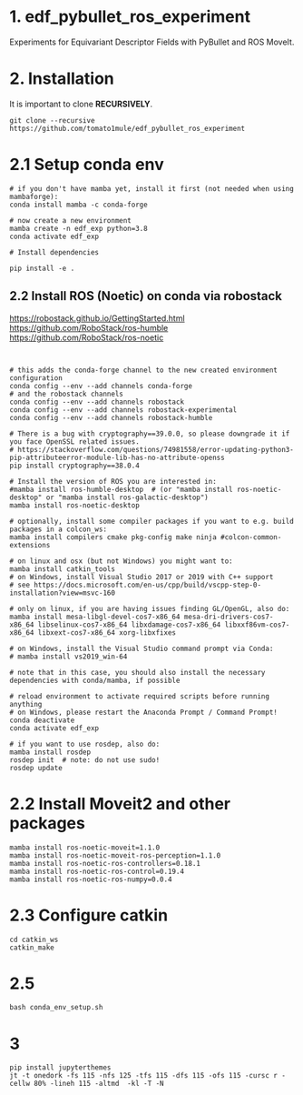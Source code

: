 # 1. edf_pybullet_ros_experiment
Experiments for Equivariant Descriptor Fields with PyBullet and ROS MoveIt.
# 2. Installation
It is important to clone **RECURSIVELY**.
```shell
git clone --recursive https://github.com/tomato1mule/edf_pybullet_ros_experiment
```

# 2.1 Setup conda env
```shell
# if you don't have mamba yet, install it first (not needed when using mambaforge):
conda install mamba -c conda-forge

# now create a new environment
mamba create -n edf_exp python=3.8
conda activate edf_exp

# Install dependencies

pip install -e .
```

## 2.2 Install ROS (Noetic) on conda via robostack
https://robostack.github.io/GettingStarted.html
https://github.com/RoboStack/ros-humble
https://github.com/RoboStack/ros-noetic
```shell


# this adds the conda-forge channel to the new created environment configuration 
conda config --env --add channels conda-forge
# and the robostack channels
conda config --env --add channels robostack
conda config --env --add channels robostack-experimental
conda config --env --add channels robostack-humble

# There is a bug with cryptography==39.0.0, so please downgrade it if you face OpenSSL related issues.
# https://stackoverflow.com/questions/74981558/error-updating-python3-pip-attributeerror-module-lib-has-no-attribute-openss
pip install cryptography==38.0.4

# Install the version of ROS you are interested in:
#mamba install ros-humble-desktop  # (or "mamba install ros-noetic-desktop" or "mamba install ros-galactic-desktop")
mamba install ros-noetic-desktop

# optionally, install some compiler packages if you want to e.g. build packages in a colcon_ws:
mamba install compilers cmake pkg-config make ninja #colcon-common-extensions

# on linux and osx (but not Windows) you might want to:
mamba install catkin_tools
# on Windows, install Visual Studio 2017 or 2019 with C++ support 
# see https://docs.microsoft.com/en-us/cpp/build/vscpp-step-0-installation?view=msvc-160

# only on linux, if you are having issues finding GL/OpenGL, also do:
mamba install mesa-libgl-devel-cos7-x86_64 mesa-dri-drivers-cos7-x86_64 libselinux-cos7-x86_64 libxdamage-cos7-x86_64 libxxf86vm-cos7-x86_64 libxext-cos7-x86_64 xorg-libxfixes

# on Windows, install the Visual Studio command prompt via Conda:
# mamba install vs2019_win-64

# note that in this case, you should also install the necessary dependencies with conda/mamba, if possible

# reload environment to activate required scripts before running anything
# on Windows, please restart the Anaconda Prompt / Command Prompt!
conda deactivate
conda activate edf_exp

# if you want to use rosdep, also do:
mamba install rosdep
rosdep init  # note: do not use sudo!
rosdep update
```

# 2.2 Install Moveit2 and other packages
```shell
mamba install ros-noetic-moveit=1.1.0
mamba install ros-noetic-moveit-ros-perception=1.1.0
mamba install ros-noetic-ros-controllers=0.18.1
mamba install ros-noetic-ros-control=0.19.4
mamba install ros-noetic-ros-numpy=0.0.4
```

# 2.3 Configure catkin
```shell
cd catkin_ws
catkin_make
```

# 2.5 
```shell
bash conda_env_setup.sh
```

# 3
```shell
pip install jupyterthemes
jt -t onedork -fs 115 -nfs 125 -tfs 115 -dfs 115 -ofs 115 -cursc r -cellw 80% -lineh 115 -altmd  -kl -T -N
```